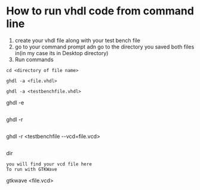 # How to run vhdl code from command line

1. create your vhdl file along with your test bench file
2. go to your command prompt adn go to the directory you saved both files in(in my case its in Desktop directory)
3. Run commands

```
cd <directory of file name>
```
```
ghdl -a <file.vhdl>
```
```
ghdl -a <testbenchfile.vhdl>
```
ghdl -e <testbenchfile>
```

  ```
ghdl -r <testbenchfile>

  ```  
  
```
ghdl -r <testbenchfile --vcd=file.vcd>
```

  ```
dir 

  ```
you will find your vcd file here
To run with GTKWave
  
```
gtkwave <file.vcd>
```
